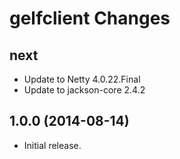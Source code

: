 gelfclient Changes
==================

## next

* Update to Netty 4.0.22.Final
* Update to jackson-core 2.4.2

## 1.0.0 (2014-08-14)

* Initial release.
